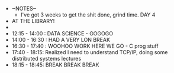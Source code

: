 - ‒NOTES‒ 
    - I've got 3 weeks to get the shit done, grind time. DAY 4
- AT THE LIBRARY!
- 
- 12:15 - 14:00 : DATA SCIENCE - GOGOGO
- 14:00 - 16:30 : HAD A VERY LON BREAK
- 16:30 - 17:40 : WOOHOO WORK HERE WE GO - C prog stuff
- 17:40 - 18:15: Realized I need to understand TCP/IP, doing some distributed systems lectures
- 18:15 - 18:45: BREAK BREAK BREAK 
